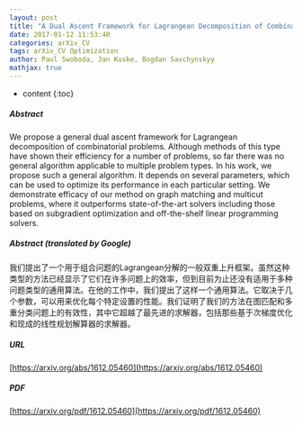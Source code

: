 ```yaml
---
layout: post
title: "A Dual Ascent Framework for Lagrangean Decomposition of Combinatorial Problems"
date: 2017-01-12 11:53:40
categories: arXiv_CV
tags: arXiv_CV Optimization
author: Paul Swoboda, Jan Kuske, Bogdan Savchynskyy
mathjax: true
---
```


* content
{:toc}

##### Abstract
We propose a general dual ascent framework for Lagrangean decomposition of combinatorial problems. Although methods of this type have shown their efficiency for a number of problems, so far there was no general algorithm applicable to multiple problem types. In his work, we propose such a general algorithm. It depends on several parameters, which can be used to optimize its performance in each particular setting. We demonstrate efficacy of our method on graph matching and multicut problems, where it outperforms state-of-the-art solvers including those based on subgradient optimization and off-the-shelf linear programming solvers.

##### Abstract (translated by Google)
我们提出了一个用于组合问题的Lagrangean分解的一般双重上升框架。虽然这种类型的方法已经显示了它们在许多问题上的效率，但到目前为止还没有适用于多种问题类型的通用算法。在他的工作中，我们提出了这样一个通用算法。它取决于几个参数，可以用来优化每个特定设置的性能。我们证明了我们的方法在图匹配和多重分类问题上的有效性，其中它超越了最先进的求解器，包括那些基于次梯度优化和现成的线性规划解算器的求解器。

##### URL
[https://arxiv.org/abs/1612.05460](https://arxiv.org/abs/1612.05460)

##### PDF
[https://arxiv.org/pdf/1612.05460](https://arxiv.org/pdf/1612.05460)

